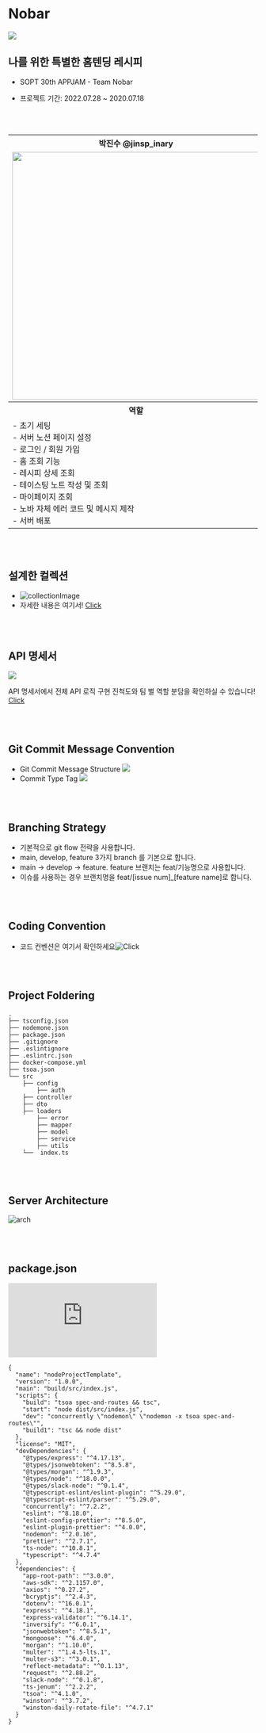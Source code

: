 # Nobar
<img src="https://nobar-bucket.s3.ap-northeast-2.amazonaws.com/logo.png">

</br>

## 나를 위한 특별한 홈텐딩 레시피  

- SOPT 30th APPJAM - Team Nobar  

- 프로젝트 기간: 2022.07.28 ~ 2020.07.18  

</br>
</br>

<div align="center">
	<table>
  <th>박진수 @jinsp_inary</th>
	<th>임승하 @</th>
	<tr>
		<td><img width="500" src="https://s3.us-west-2.amazonaws.com/secure.notion-static.com/8b3f769d-d676-4ce1-a71b-9aa27544a3c3/Untitled.png?X-Amz-Algorithm=AWS4-HMAC-SHA256&X-Amz-Content-Sha256=UNSIGNED-PAYLOAD&X-Amz-Credential=AKIAT73L2G45EIPT3X45%2F20220713%2Fus-west-2%2Fs3%2Faws4_request&X-Amz-Date=20220713T164207Z&X-Amz-Expires=86400&X-Amz-Signature=93a77f32b5f33e5f5e0481dfbf6c6196cfabe6b551448e7d05c501026786ec30&X-Amz-SignedHeaders=host&response-content-disposition=filename%20%3D%22Untitled.png%22&x-id=GetObject"></td>
		<td><img width="500" src="https://i.ibb.co/RpG6ZqW/image.jpg"></td>
	</tr>
<th> 역할</th>
<th> 역할</th>
<tr>
<td>
- 초기 세팅<br>
- 서버 노션 페이지 설정<br>
- 로그인 / 회원 가입<br>
- 홈 조회 기능<br>
- 레시피 상세 조회<br>
- 테이스팅 노트 작성 및 조회<br>
- 마이페이지 조회<br>
- 노바 자체 에러 코드 및 메시지 제작<br> 
- 서버 배포<br>
</td>
<td>
- 검색 태그 조회<br>
- 추천 검색어 조회<br>
- 텍스트로 칵테일 검색<br>
- 베이스 술로 칵테일 검색<br>
- 칵테일 가이드 상세 조회<br>
- DB에 더미데이터 적재<br>
</td>
</tr>
	</table>
</div>

</br>
</br>

## 설계한 컬렉션
- ![collectionImage](https://s3.us-west-2.amazonaws.com/secure.notion-static.com/04f58ab4-5910-4a88-8e91-2d69ea84d1a2/Group_33682.png?X-Amz-Algorithm=AWS4-HMAC-SHA256&X-Amz-Content-Sha256=UNSIGNED-PAYLOAD&X-Amz-Credential=AKIAT73L2G45EIPT3X45%2F20220713%2Fus-west-2%2Fs3%2Faws4_request&X-Amz-Date=20220713T133940Z&X-Amz-Expires=86400&X-Amz-Signature=674f2145108df6dbadb342546dfdea68af0855bda47338cd6d30937ec464ba0d&X-Amz-SignedHeaders=host&response-content-disposition=filename%20%3D%22Group%252033682.png%22&x-id=GetObject)
- 자세한 내용은 여기서! [Click](https://www.notion.so/DB-collections-790950ea9cd94feba849571051be5f21)

</br>
</br>

## API 명세서
![](https://s3.us-west-2.amazonaws.com/secure.notion-static.com/944ee8dc-fc5d-4b0f-b549-a2af266bd682/image_12.png?X-Amz-Algorithm=AWS4-HMAC-SHA256&X-Amz-Content-Sha256=UNSIGNED-PAYLOAD&X-Amz-Credential=AKIAT73L2G45EIPT3X45%2F20220713%2Fus-west-2%2Fs3%2Faws4_request&X-Amz-Date=20220713T134614Z&X-Amz-Expires=86400&X-Amz-Signature=e9fef5f8b0b12ad82466ff4d60c78c5721d41604b1e03dbd55bfd7e87669bb0d&X-Amz-SignedHeaders=host&response-content-disposition=filename%20%3D%22image%252012.png%22&x-id=GetObject)

API 명세서에서 전체 API 로직 구현 진척도와 팀 별 역할 분담을 확인하실 수 있습니다!
[Click](https://www.notion.so/api-d68ba5f5ec06464093a42d14c9171d0b)

</br>
</br>

## Git Commit Message Convention
- Git Commit Message Structure
![](https://s3.us-west-2.amazonaws.com/secure.notion-static.com/7d0a00a6-5f32-4b0b-b2e4-4b28a120d8b1/Untitled.png?X-Amz-Algorithm=AWS4-HMAC-SHA256&X-Amz-Content-Sha256=UNSIGNED-PAYLOAD&X-Amz-Credential=AKIAT73L2G45EIPT3X45%2F20220713%2Fus-west-2%2Fs3%2Faws4_request&X-Amz-Date=20220713T135154Z&X-Amz-Expires=86400&X-Amz-Signature=faf723a9d198455e0c5c448644220e046c1dc6f701e7dc646b0cb1405736e280&X-Amz-SignedHeaders=host&response-content-disposition=filename%20%3D%22Untitled.png%22&x-id=GetObject)
- Commit Type Tag
![](https://www.notion.so/image/https%3A%2F%2Fs3-us-west-2.amazonaws.com%2Fsecure.notion-static.com%2F50f41847-4d67-478f-9264-3324127f5b61%2FUntitled.png?table=block&id=0dee6451-c9e5-4d55-bf90-76a7f1e3f4e2&spaceId=c2c49716-1bd9-4f10-a2ba-246e348c3fbd&width=2000&userId=d3a1ec4b-f86d-4b34-af10-22d2f5b804e7&cache=v2)

</br>
</br>

## Branching Strategy
- 기본적으로 git flow 전략을 사용합니다.
- main, develop, feature 3가지 branch 를 기본으로 합니다.
- main → develop → feature. feature 브랜치는 feat/기능명으로 사용합니다.
- 이슈를 사용하는 경우 브랜치명을 feat/[issue num]_[feature name]로 합니다.

</br>
</br>

## Coding Convention
- 코드 컨벤션은 여기서 확인하세요![Click](https://www.notion.so/Coding-Convention-e17614fca75b4e2cb0c774428ae7c8ba)

</br>
</br>

## Project Foldering

```                 
.
├── tsconfig.json
├── nodemone.json
├── package.json
├── .gitignore
├── .eslintignore
├── .eslintrc.json
├── docker-compose.yml
├── tsoa.json
└── src
    ├── config
		├── auth
    ├── controller
    ├── dto
    ├── loaders
		├── error
		├── mapper
		├── model
		├── service
		├── utils
	└──  index.ts
```

</br>
</br>

## Server Architecture

![arch](https://user-images.githubusercontent.com/89137120/180420764-1afac15d-1ef5-4c47-b68e-90cb128c3d7c.png)

</br>
</br>

## package.json

![](https://raw.githubusercontent.com/TeamNobar/Nobar-Server/develop/package.json)

```
{
  "name": "nodeProjectTemplate",
  "version": "1.0.0",
  "main": "build/src/index.js",
  "scripts": {
    "build": "tsoa spec-and-routes && tsc",
    "start": "node dist/src/index.js",
    "dev": "concurrently \"nodemon\" \"nodemon -x tsoa spec-and-routes\"",
    "build1": "tsc && node dist"
  },
  "license": "MIT",
  "devDependencies": {
    "@types/express": "^4.17.13",
    "@types/jsonwebtoken": "^8.5.8",
    "@types/morgan": "^1.9.3",
    "@types/node": "^18.0.0",
    "@types/slack-node": "^0.1.4",
    "@typescript-eslint/eslint-plugin": "^5.29.0",
    "@typescript-eslint/parser": "^5.29.0",
    "concurrently": "^7.2.2",
    "eslint": "^8.18.0",
    "eslint-config-prettier": "^8.5.0",
    "eslint-plugin-prettier": "^4.0.0",
    "nodemon": "^2.0.16",
    "prettier": "^2.7.1",
    "ts-node": "^10.8.1",
    "typescript": "^4.7.4"
  },
  "dependencies": {
    "app-root-path": "^3.0.0",
    "aws-sdk": "^2.1157.0",
    "axios": "^0.27.2",
    "bcryptjs": "^2.4.3",
    "dotenv": "^16.0.1",
    "express": "^4.18.1",
    "express-validator": "^6.14.1",
    "inversify": "^6.0.1",
    "jsonwebtoken": "^8.5.1",
    "mongoose": "^6.4.0",
    "morgan": "^1.10.0",
    "multer": "^1.4.5-lts.1",
    "multer-s3": "^3.0.1",
    "reflect-metadata": "^0.1.13",
    "request": "^2.88.2",
    "slack-node": "^0.1.8",
    "ts-jenum": "^2.2.2",
    "tsoa": "^4.1.0",
    "winston": "^3.7.2",
    "winston-daily-rotate-file": "^4.7.1"
  }
}
```
